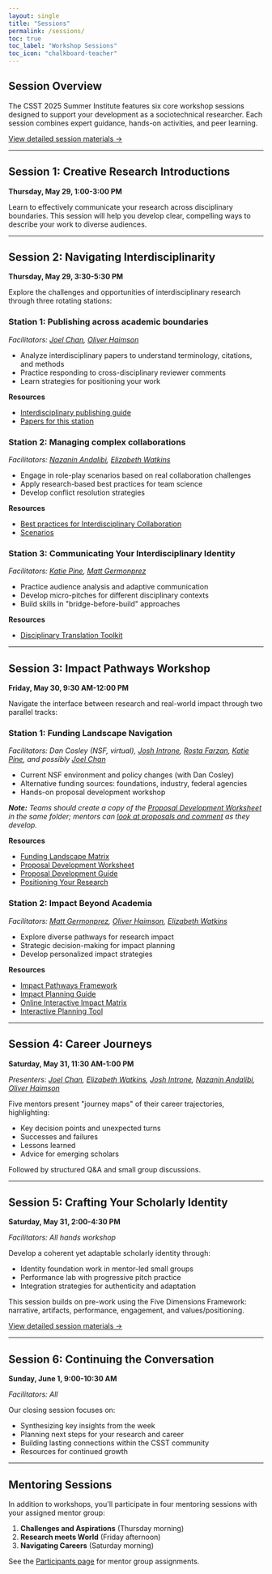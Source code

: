 ```yaml
---
layout: single
title: "Sessions"
permalink: /sessions/
toc: true
toc_label: "Workshop Sessions"
toc_icon: "chalkboard-teacher"
---
```


## Session Overview

The CSST 2025 Summer Institute features six core workshop sessions designed to support your development as a sociotechnical researcher. Each session combines expert guidance, hands-on activities, and peer learning.

[View detailed session materials →](https://docs.google.com/document/d/1aKTtfM-0vYwsf8D1TlxhZnGhEEdTilP8ANUAc-nZF4U/edit)

---

## Session 1: Creative Research Introductions
**Thursday, May 29, 1:00-3:00 PM**

Learn to effectively communicate your research across disciplinary boundaries. This session will help you develop clear, compelling ways to describe your work to diverse audiences.

---

## Session 2: Navigating Interdisciplinarity
**Thursday, May 29, 3:30-5:30 PM**

Explore the challenges and opportunities of interdisciplinary research through three rotating stations:

### Station 1: Publishing across academic boundaries
*Facilitators: [Joel Chan](/participants/#joel-chan), [Oliver Haimson](/participants/#oliver-haimson)*

- Analyze interdisciplinary papers to understand terminology, citations, and methods
- Practice responding to cross-disciplinary reviewer comments
- Learn strategies for positioning your work

**Resources**

- [Interdisciplinary publishing guide](https://docs.google.com/document/d/1R0KwCXU_fts8g2znHXfBnaz4Iw1ijHvUmTP2bgwcOys/edit?tab=t.0#heading=h.rta1aov07lwu)
- [Papers for this station](https://drive.google.com/drive/folders/1ck6__ePtEPNL-qpJNBCWHgGdNOyDdMhkbFFtHgOQGN2MlPvjOYmEJeX1DWuiM7EgZjFq8XAl?usp=drive_link)

### Station 2: Managing complex collaborations
*Facilitators: [Nazanin Andalibi](/participants/#naz-andalibi), [Elizabeth Watkins](/participants/#elizabeth-watkins)*

- Engage in role-play scenarios based on real collaboration challenges
- Apply research-based best practices for team science
- Develop conflict resolution strategies

**Resources**
- [Best practices for Interdisciplinary Collaboration](https://docs.google.com/document/d/1kHFNyQeOfADBT0wqotzYC_nU4TK3F7CJzn3Q4G10EVw/edit?tab=t.0#heading=h.ow2nvmktlp0i)
- [Scenarios](https://docs.google.com/document/d/1djStNddW3j7wt9iF7eF16kg60zevSTd6r8mlyXyndn0/edit)

### Station 3: Communicating Your Interdisciplinary Identity
*Facilitators: [Katie Pine](/participants/#katie-pine), [Matt Germonprez](/participants/#matt-germonprez)*

- Practice audience analysis and adaptive communication
- Develop micro-pitches for different disciplinary contexts
- Build skills in "bridge-before-build" approaches

**Resources**
- [Disciplinary Translation Toolkit](https://docs.google.com/document/d/1tuMaurHWTw15JLZXrV7Jeq7KPQM4sStOXymZHV0kDUY/edit?tab=t.0#heading=h.3igyebzgg3ym)

---

## Session 3: Impact Pathways Workshop
**Friday, May 30, 9:30 AM-12:00 PM**

Navigate the interface between research and real-world impact through two parallel tracks:

### Station 1: Funding Landscape Navigation
*Facilitators: Dan Cosley (NSF, virtual), [Josh Introne](/participants/#josh-introne), [Rosta Farzan](/participants/#rosta-farzan), [Katie Pine](/participants/#katie-pine), and possibly [Joel Chan](/participants/#joel-chan)*

- Current NSF environment and policy changes (with Dan Cosley)
- Alternative funding sources: foundations, industry, federal agencies
- Hands-on proposal development workshop

_**Note:** Teams should create a copy of the [Proposal Development Worksheet](https://docs.google.com/document/u/1/d/1pjqWSoU6lwDnHyb9yK40DQnF0HIuHOmjSysQMAYK7dU/edit) in the same folder; mentors can [look at proposals and comment](https://drive.google.com/drive/folders/1sap1-J54lToG334p-tKycrSvoGo4cmGd?usp=drive_link) as they develop._

**Resources**
- [Funding Landscape Matrix](https://csst2025.github.io/tools/funding-matrix/)
- [Proposal Development Worksheet](https://docs.google.com/document/u/1/d/1pjqWSoU6lwDnHyb9yK40DQnF0HIuHOmjSysQMAYK7dU/edit)
- [Proposal Development Guide](https://docs.google.com/document/u/1/d/1hqnzzUFFV-B2h3Ri_FZLfNf5xSUy2rwVenPG85vl0zU/edit)
- [Positioning Your Research](https://docs.google.com/document/u/1/d/1o78lZc3FrvRUtqOZaJW_Uw2DuSXdQDDUz2F4Izq7xl8/edit)


### Station 2: Impact Beyond Academia
*Facilitators: [Matt Germonprez](/participants/#matt-germonprez), [Oliver Haimson](/participants/#oliver-haimson), [Elizabeth Watkins](/participants/#elizabeth-watkins)*

- Explore diverse pathways for research impact
- Strategic decision-making for impact planning
- Develop personalized impact strategies

**Resources**
- [Impact Pathways Framework](https://docs.google.com/document/u/1/d/13aWma4GXTXJMpQfPHz3cWWh5OSQQuCN3JvHKQNti6aM/edit)
- [Impact Planning Guide](https://docs.google.com/document/u/1/d/1aCV1p2Qcms2FACprYqP5lC8TAqfLnBfTIJn0J48TaFA/edit)
- [Online Interactive Impact Matrix](https://csst2025.github.io/tools/impact-pathways/)
- [Interactive Planning Tool](https://csst2025.github.io/tools/impact-planning/)

---

## Session 4: Career Journeys
**Saturday, May 31, 11:30 AM-1:00 PM**

*Presenters: [Joel Chan](/participants/#joel-chan), [Elizabeth Watkins](/participants/#elizabeth-watkins), [Josh Introne](/participants/#josh-introne), [Nazanin Andalibi](/participants/#naz-andalibi), [Oliver Haimson](/participants/#oliver-haimson)*

Five mentors present "journey maps" of their career trajectories, highlighting:
- Key decision points and unexpected turns
- Successes and failures
- Lessons learned
- Advice for emerging scholars

Followed by structured Q&A and small group discussions.

---

## Session 5: Crafting Your Scholarly Identity
**Saturday, May 31, 2:00-4:30 PM**

*Facilitators: All hands workshop*

Develop a coherent yet adaptable scholarly identity through:
- Identity foundation work in mentor-led small groups
- Performance lab with progressive pitch practice
- Integration strategies for authenticity and adaptation

This session builds on pre-work using the Five Dimensions Framework: narrative, artifacts, performance, engagement, and values/positioning.

[View detailed session materials →](https://docs.google.com/document/d/1aKTtfM-0vYwsf8D1TlxhZnGhEEdTilP8ANUAc-nZF4U/edit)

---

## Session 6: Continuing the Conversation
**Sunday, June 1, 9:00-10:30 AM**

*Facilitators: All*

Our closing session focuses on:
- Synthesizing key insights from the week
- Planning next steps for your research and career
- Building lasting connections within the CSST community
- Resources for continued growth

---

## Mentoring Sessions

In addition to workshops, you'll participate in four mentoring sessions with your assigned mentor group:

1. **Challenges and Aspirations** (Thursday morning)
2. **Research meets World** (Friday afternoon)
3. **Navigating Careers** (Saturday morning)

See the [Participants page](/participants/) for mentor group assignments.